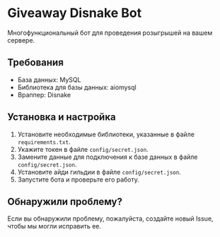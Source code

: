 # Giveaway Disnake Bot

Многофункциональный бот для проведения розыгрышей на вашем сервере.

## Требования

- База данных: MySQL
- Библиотека для базы данных: aiomysql
- Враппер: Disnake

## Установка и настройка

1. Установите необходимые библиотеки, указанные в файле `requirements.txt`.
2. Укажите токен в файле `config/secret.json`.
3. Замените данные для подключения к базе данных в файле `config/secret.json`.
4. Установите айди гильдии в файле `config/secret.json`.
5. Запустите бота и проверьте его работу.

## Обнаружили проблему?

Если вы обнаружили проблему, пожалуйста, создайте новый Issue, чтобы мы могли исправить ее.